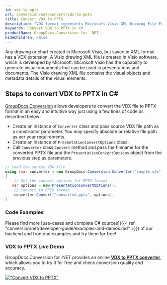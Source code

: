 ```yaml
---
id: vdx-to-pptx
url: conversion/net/convert/vdx-to-pptx
title: Convert VDX to PPTX
description: "VDX format represents Microsoft Visio XML Drawing File Format with .vdx extension. Learn how to convert VDX to PPTX file programmatically in C# language using GroupDocs.Conversion for .NET library."
keywords: Convert VDX to PPTX in C#
productName: GroupDocs.Conversion for .NET
hideChildren: False
---
```


Any drawing or chart created in Microsoft Visio, but saved in XML format has a VDX extension. A Visio drawing XML file is created in Visio software, which is developed by Microsoft. Microsoft Visio has the capability to generate visual documents that can be used in presentations and documents. The Visio drawing XML file contains the visual objects and metadata details of the visual elements.

## Steps to convert VDX to PPTX in C#

[GroupDocs.Conversion](https://products.groupdocs.com/conversion/net) allows developers to convert the VDX file to PPTX format in an easy and intuitive way just using a few lines of code as described below:

* Create an instance of `Converter` class and pass source VDX file path as a constructor parameter. You may specify absolute or relative file path as per your requirements. 
* Create an instance of `PresentationConvertOptions` class.
* Call `Converter` class `Convert` method and pass the filename for the converted PPTX file and the `PresentationConvertOptions` object from the previous step as parameters.

```csharp
// Load the source VDX file
using (var converter = new GroupDocs.Conversion.Converter("sample.vdx"))
{
    // Set the convert options for PPTX format
   var options = new PresentationConvertOptions();
    // Convert to PPTX format
    converter.Convert("converted.pptx", options);
}
```

### Code Examples

Please find more [use-cases and complete C# sources]({{< ref "conversion/net/developer-guide/examples-and-demos.md" >}}) of our backend and frontend examples and try them for free!

### VDX to PPTX Live Demo

GroupDocs.Conversion for .NET provides an online [**VDX to PPTX converter**](https://products.groupdocs.app/conversion/vdx-to-pptx), which allows you to try it for free and check conversion quality and accuracy.

[!["Convert VDX to PPTX"](conversion/net/images/convert-to-pptx/convert-vdx-to-pptx.png)](https://products.groupdocs.app/conversion/vdx-to-pptx)